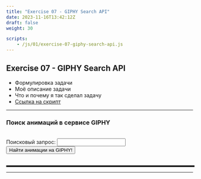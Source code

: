 ```yaml
---
title: "Exercise 07 - GIPHY Search API"
date: 2023-11-16T13:42:12Z
draft: false
weight: 30

scripts:
    - /js/01/exercise-07-giphy-search-api.js
---
```



## Exercise 07 - GIPHY Search API

* Формулировка задачи
* Моё описание задачи
* Что и почему я так сделал задачу
* [Ссылка на скрипт](/js/01/exercise-07-giphy-search-api.js)

---
<style>
/* DivTable.com */
.divTable{
	display: table;
	width: 100%;
}
.divTableRow {
	display: table-row;
}
.divTableHeading {
	background-color: #EEE;
	display: table-header-group;
}
.divTableCell, .divTableHead {
	border: 1px solid #999999;
	display: table-cell;
	padding: 3px 10px;
}
.divTableHeading {
	background-color: #EEE;
	display: table-header-group;
	font-weight: bold;
}
.divTableFoot {
	background-color: #EEE;
	display: table-footer-group;
	font-weight: bold;
}
.divTableBody {
	display: table-row-group;
}
</style>

<h3>Поиск анимаций в сервисе GIPHY</h3>
<br>
<div>
	<form id="search-form">
		<label for="search-line">Поисковый запрос:</label>
		<input id="search-line" type="text">
		<br>
		<button id="search-submit" type="submit" class="button button-success"">Найти анимации на GIPHY!</button>
	</form>
</div>
<br>
<div id="news-board-container" class="divTable" style="width: 100%; border: 2px solid #000;"">
    <div class="divTableBody">
		<div class="panel panel-primary divTableRow">
			<div class="divTableCell" id="giphy-search-result-container" style="display: none"></div>
        </div>
    </div>
</div>

---
